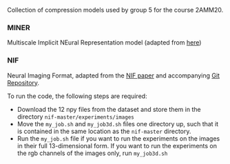 Collection of compression models used by group 5 for the course 2AMM20.

### MINER
Multiscale Implicit NEural Representation model (adapted from [here](https://github.com/vishwa91/MINER))

### NIF
Neural Imaging Format, adapted from the [NIF paper](https://doi.org/10.1145/3581783.3613834) and accompanying [Git Repository](https://github.com/aegroto/nif.git).

To run the code, the following steps are required:
* Download the 12 npy files from the dataset and store them in the directory `nif-master/experiments/images`
* Move the `my_job.sh` and `my_job3d.sh` files one directory up, such that it is contained in the same location as the `nif-master` directory.
* Run the `my_job.sh` file if you want to run the experiments on the images in their full 13-dimensional form. If you want to run the experiments on the rgb channels of the images only, run `my_job3d.sh`